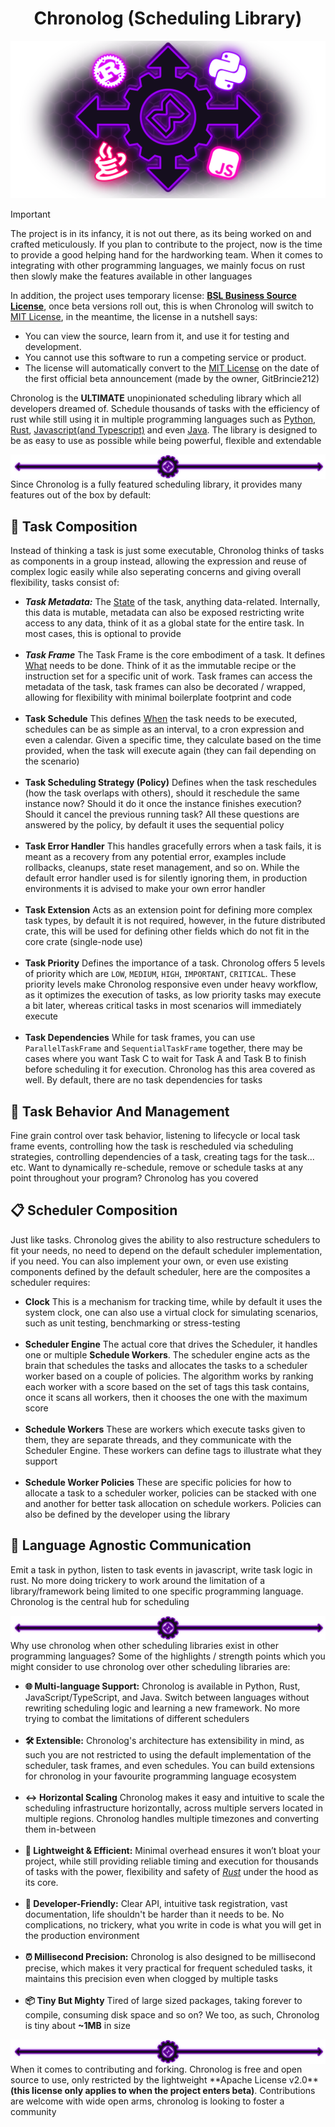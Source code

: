 <h1 align="center">Chronolog (Scheduling Library)</h1>
<img src="./assets/Chronolog Banner.png" alt="Chronolog Banner" />

> [!IMPORTANT]  
> The project is in its infancy, it is not out there, as its being worked on and crafted meticulously. If you plan to
> contribute to the project, now is the time to provide a good helping hand for the hardworking team. When it comes to
integrating with other programming languages, we mainly focus on rust then slowly make the features available in other 
languages
> 
> In addition, the project uses temporary license: **[BSL Business Source License](LICENSE)**, once beta versions roll out, 
this is when Chronolog will switch to [MIT License](https://opensource.org/license/mit), in the meantime, 
the license in a nutshell says:
> - You can view the source, learn from it, and use it for testing and development.
> - You cannot use this software to run a competing service or product.
> - The license will automatically convert to the [MIT License](https://opensource.org/license/mit) on 
> the date of the first official beta announcement (made by the owner, GitBrincie212)

Chronolog is the **ULTIMATE** unopinionated scheduling library which all developers dreamed of.
Schedule thousands of tasks with the efficiency of rust while still using it in multiple programming languages
such as <u>Python</u>, <u>Rust</u>, <u>Javascript(and Typescript)</u> and even <u>Java</u>. The library is designed to be
as easy to use as possible while being powerful, flexible and extendable

<img align="center" src="assets/Chronolog Divider.png" />
Since Chronolog is a fully featured scheduling library, it provides many features out of the box by default:

## 🧩 Task Composition
Instead of thinking a task is just some executable, Chronolog thinks of tasks as components in a group instead, allowing 
the expression and reuse of complex logic easily while also seperating concerns and giving overall flexibility, tasks 
consist of:
  - ***Task Metadata:*** The <ins>State</ins> of the task, anything data-related. Internally, this data is mutable, metadata
  can also be exposed restricting write access to any data, think of it as a global state for the entire task. In most
  cases, this is optional to provide
  <br /> <br />
  - ***Task Frame*** The Task Frame is the core embodiment of a task. It defines <ins>What</ins> needs to be done. Think of it 
  as the immutable recipe or the instruction set for a specific unit of work. Task frames can access the metadata of the
  task, task frames can also be decorated / wrapped, allowing for flexibility with minimal boilerplate footprint and code
  <br /> <br />
  - **Task Schedule** This defines <ins>When</ins> the task needs to be executed, schedules can be as simple as an
  interval, to a cron expression and even a calendar. Given a specific time, they calculate based on the time provided, when
  the task will execute again (they can fail depending on the scenario)
  <br /> <br />
  - **Task Scheduling Strategy (Policy)** Defines when the task reschedules (how the task overlaps with others), 
  should it reschedule the same instance now? Should it do it once the instance finishes execution? Should it cancel
  the previous running task? All these questions are answered by the policy, by default it uses the sequential policy
  <br /> <br />
  - **Task Error Handler** This handles gracefully errors when a task fails, it is meant as a recovery from any potential 
  error, examples include rollbacks, cleanups, state reset management, and so on. While the default error handler used is
  for silently ignoring them, in production environments it is advised to make your own error handler
  <br /> <br />
  - **Task Extension** Acts as an extension point for defining more complex task types, by default it is not required,
   however, in the future distributed crate, this will be used for defining other fields which do not fit in the core
  crate (single-node use)
  <br /> <br />
  - **Task Priority** Defines the importance of a task. Chronolog offers 5 levels of priority which are
  ``LOW``, ``MEDIUM``, ``HIGH``, ``IMPORTANT``, ``CRITICAL``. These priority levels make Chronolog responsive even under
  heavy workflow, as it optimizes the execution of tasks, as low priority tasks may execute a bit later, whereas critical
  tasks in most scenarios will immediately execute
  <br /> <br />
  - **Task Dependencies** While for task frames, you can use ``ParallelTaskFrame`` and ``SequentialTaskFrame`` together,
  there may be cases where you want Task C to wait for Task A and Task B to finish before scheduling it for execution.
  Chronolog has this area covered as well. By default, there are no task dependencies for tasks
  
## 🔄 Task Behavior And Management
Fine grain control over task behavior, listening to lifecycle or local task frame events, controlling how the task
is rescheduled via scheduling strategies, controlling dependencies of a task, creating tags for the task... etc. Want
to dynamically re-schedule, remove or schedule tasks at any point throughout your program? Chronolog has you covered

## 📋 Scheduler Composition
Just like tasks. Chronolog gives the ability to also restructure schedulers to fit your needs, no need to depend
on the default scheduler implementation, if you need. You can also implement your own, or even use existing components
defined by the default scheduler, here are the composites a scheduler requires:
- **Clock** This is a mechanism for tracking time, while by default it uses the system clock, one can also use a virtual
clock for simulating scenarios, such as unit testing, benchmarking or stress-testing
<br /> <br />
- **Scheduler Engine** The actual core that drives the Scheduler, it handles one or multiple **Schedule Workers**. The 
scheduler engine acts as the brain that schedules the tasks and allocates the tasks to a scheduler worker based on a couple 
of policies. The algorithm works by ranking each worker with a score based on the set of tags this task contains, once
it scans all workers, then it chooses the one with the maximum score
<br /> <br />
- **Schedule Workers** These are workers which execute tasks given to them, they are separate threads, and they communicate
  with the Scheduler Engine. These workers can define tags to illustrate what they support
<br /> <br />
- **Schedule Worker Policies** These are specific policies for how to allocate a task to a scheduler worker, policies
can be stacked with one and another for better task allocation on schedule workers. Policies can also be defined by the
developer using the library

## 📡 Language Agnostic Communication
Emit a task in python, listen to task events in javascript, write task logic in rust. No more doing trickery to
work around the limitation of a library/framework being limited to one specific programming language. Chronolog is
the central hub for scheduling

<img align="center" src="assets/Chronolog Divider.png" />
Why use chronolog when other scheduling libraries exist in other programming languages? Some of the highlights / strength points
which you might consider to use chronolog over other scheduling libraries are:

- **🌐 Multi-language Support:** Chronolog is available in Python, Rust, JavaScript/TypeScript, and Java. 
Switch between languages without rewriting scheduling logic and learning a new framework. No more trying to combat the limitations of different 
schedulers
<br /> <br />
- **🛠️ Extensible:** Chronolog's architecture has extensibility in mind, as such you are not restricted to using the
default implementation of the scheduler, task frames, and even schedules. You can build extensions 
for chronolog in your favourite programming language ecosystem
<br /> <br />
- **↔️ Horizontal Scaling** Chronolog makes it easy and intuitive to scale the scheduling infrastructure horizontally,
across multiple servers located in multiple regions. Chronolog handles multiple timezones and converting them in-between
<br /> <br />
- **🚀 Lightweight & Efficient:** Minimal overhead ensures it won’t bloat your project, while still providing reliable 
timing and execution for thousands of tasks with the power, flexibility and safety of <u>_Rust_</u> under the hood as
its core.
<br /> <br />
- **🔧 Developer-Friendly:** Clear API, intuitive task registration, vast documentation, life shouldn't be harder than
it needs to be. No complications, no trickery, what you write in code is what you will get in the production environment
<br /><br />
- **⏰ Millisecond Precision:** Chronolog is also designed to be millisecond precise, which makes it very practical for
frequent scheduled tasks, it maintains this precision even when clogged by multiple tasks
<br /> <br />
- **📦 Tiny But Mighty** Tired of large sized packages, taking forever to compile, consuming disk space and so on? We too,
as such, Chronolog is tiny about **~1MB** in size
<img align="center" src="assets/Chronolog Divider.png" />
When it comes to contributing and forking. Chronolog is free and open source to use, only restricted by the lightweight
**Apache License v2.0** <strong>(this license only applies to when the project enters beta)</strong>. Contributions are welcome with wide open arms, chronolog is looking to foster a community